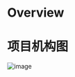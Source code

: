 # Overview
# 项目机构图

![image](https://github.com/ModelMixer/readme/assets/21350874/e2fe353b-a696-4dd1-8c6e-c9eced07e234)
